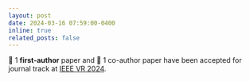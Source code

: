 ```yaml
---
layout: post
date: 2024-03-16 07:59:00-0400
inline: true
related_posts: false
---
```


:newspaper: 1 **first-author** paper and :newspaper: 1 co-author paper have been accepted for journal track at [IEEE VR 2024](https://ieeevr.org/2024/).